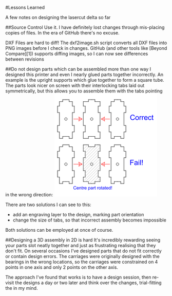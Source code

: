 #Lessons Learned

A few notes on designing the lasercut delta so far

##Source Control
Use it. I have definitely lost changes through mis-placing copies of files. In the era of GitHub there's no excuse.

DXF Files are hard to diff! The dxf2image.sh script converts all DXF files into PNG images before I check in changes. GitHub (and other tools like [Beyond Compare][1]) supports diffing images, so I can now see differences between revisions

##Do not design parts which can be assembled more than one way
I designed this printer and even I nearly glued parts together incorrectly. An example is the upright supports which glue together to form a square tube. The parts look nicer on screen with their interlocking tabs laid out symmetrically, but this allows you to assemble them with the tabs pointing in the wrong direction:
![Incorrrect assembly example](docs/assembly-example-exported.png)

There are two solutions I can see to this:

* add an engraving layer to the design, marking part orientation
* change the size of tabs, so that incorrect assembly becomes impossible

Both solutions can be employed at once of course.


##Designing a 3D assembly in 2D is hard
It's incredibly rewarding seeing your parts slot neatly  together and just as frustrating realising that they don't fit.  On several occasions I've designed parts that do not fit correctly or contain design errors. The carriages were originally designed with the bearings in the wrong locations, so the carriages were constrained on 4 points in one axis and only 2 points on the other axis. 

The approach I've found that works is to have a design session, then re-visit the designs a day or two later and think over the changes, trial-fitting the in my mind.